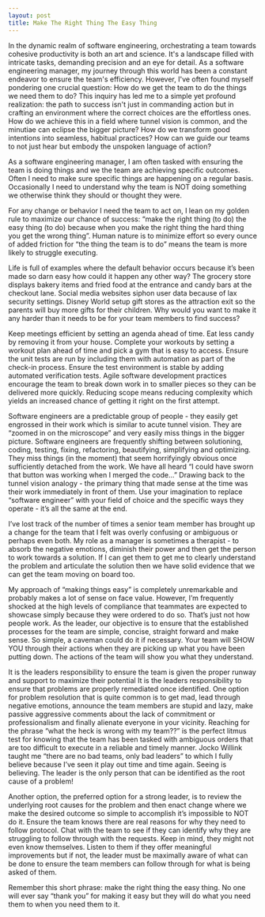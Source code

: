 ```yaml
---
layout: post
title: Make The Right Thing The Easy Thing
---
```


In the dynamic realm of software engineering, orchestrating a team towards cohesive productivity is both an art and science. It's a landscape filled with intricate tasks, demanding precision and an eye for detail. As a software engineering manager, my journey through this world has been a constant endeavor to ensure the team's efficiency. However, I've often found myself pondering one crucial question: How do we get the team to do the things we need them to do? This inquiry has led me to a simple yet profound realization: the path to success isn't just in commanding action but in crafting an environment where the correct choices are the effortless ones. How do we achieve this in a field where tunnel vision is common, and the minutiae can eclipse the bigger picture? How do we transform good intentions into seamless, habitual practices? How can we guide our teams to not just hear but embody the unspoken language of action?

As a software engineering manager, I am often tasked with ensuring the team is doing things and we the team are achieving specific outcomes. Often I need to make sure specific things are happening on a regular basis. Occasionally I need to understand why the team is NOT doing something we otherwise think they should or thought they were.

For any change or behavior I need the team to act on, I lean on my golden rule to maximize our chance of success: “make the right thing (to do) the easy thing (to do) because when you make the right thing the hard thing you get the wrong thing”. Human nature is to minimize effort so every ounce of added friction for “the thing the team is to do” means the team is more likely to struggle executing.

Life is full of examples where the default behavior occurs because it’s been made so darn easy how could it happen any other way? The grocery store displays bakery items and fried food at the entrance and candy bars at the checkout lane. Social media websites siphon user data because of lax security settings. Disney World setup gift stores as the attraction exit so the parents will buy more gifts for their children. Why would you want to make it any harder than it needs to be for your team members to find success?

Keep meetings efficient by setting an agenda ahead of time. Eat less candy by removing it from your house. Complete your workouts by setting a workout plan ahead of time and pick a gym that is easy to access. Ensure the unit tests are run by including them with automation as part of the check-in process. Ensure the test environment is stable by adding automated verification tests. Agile software development practices encourage the team to break down work in to smaller pieces so they can be delivered more quickly. Reducing scope means reducing complexity which yields an increased chance of getting it right on the first attempt.

Software engineers are a predictable group of people - they easily get engrossed in their work which is similar to acute tunnel vision. They are “zoomed in on the microscope” and very easily miss things in the bigger picture. Software engineers are frequently shifting between solutioning, coding, testing, fixing, refactoring, beautifying, simplifying and optimizing. They miss things (in the moment) that seem horrifyingly obvious once sufficiently detached from the work. We have all heard “I could have sworn that button was working when I merged the code…” Drawing back to the tunnel vision analogy - the primary thing that made sense at the time was their work immediately in front of them. Use your imagination to replace “software engineer” with your field of choice and the specific ways they operate - it’s all the same at the end.

I’ve lost track of the number of times a senior team member has brought up a change for the team that I felt was overly confusing or ambiguous or perhaps even both. My role as a manager is sometimes a therapist - to absorb the negative emotions, diminish their power and then get the person to work towards a solution. If I can get them to get me to clearly understand the problem and articulate the solution then we have solid evidence that we can get the team moving on board too.

My approach of “making things easy” is completely unremarkable and probably makes a lot of sense on face value. However, I’m frequently shocked at the high levels of compliance that teammates are expected to showcase simply because they were ordered to do so. That’s just not how people work. As the leader, our objective is to ensure that the established processes for the team are simple, concise, straight forward and make sense. So simple, a caveman could do it if necessary. Your team will SHOW YOU through their actions when they are picking up what you have been putting down. The actions of the team will show you what they understand.

It is the leaders responsibility to ensure the team is given the proper runway and support to maximize their potential It is the leaders responsibility to ensure that problems are properly remediated once identified. One option for problem resolution that is quite common is to get mad, lead through negative emotions, announce the team members are stupid and lazy, make passive aggressive comments about the lack of commitment or professionalism and finally alienate everyone in your vicinity. Reaching for the phrase “what the heck is wrong with my team??” is the perfect litmus test for knowing that the team has been tasked with ambiguous orders that are too difficult to execute in a reliable and timely manner. Jocko Willink taught me “there are no bad teams, only bad leaders” to which I fully believe because I’ve seen it play out time and time again. Seeing is believing. The leader is the only person that can be identified as the root cause of a problem!

Another option, the preferred option for a strong leader, is to review the underlying root causes for the problem and then enact change where we make the desired outcome so simple to accomplish it’s impossible to NOT do it. Ensure the team knows there are real reasons for why they need to follow protocol. Chat with the team to see if they can identify why they are struggling to follow through with the requests. Keep in mind, they might not even know themselves. Listen to them if they offer meaningful improvements but if not, the leader must be maximally aware of what can be done to ensure the team members can follow through for what is being asked of them.

Remember this short phrase: make the right thing the easy thing. No one will ever say “thank you” for making it easy but they will do what you need them to when you need them to it.
